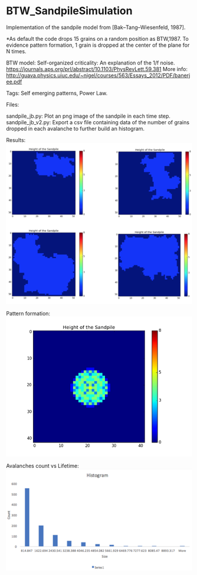 # BTW_SandpileSimulation
Implementation of the sandpile model from [Bak–Tang–Wiesenfeld, 1987]. 

*As default the code drops 15 grains on a random position as BTW,1987.  To evidence pattern formation, 1 grain is dropped at the center of the plane for N times. 

BTW model:
Self-organized criticality: An explanation of the 1/f noise. https://journals.aps.org/prl/abstract/10.1103/PhysRevLett.59.381
More info: http://guava.physics.uiuc.edu/~nigel/courses/563/Essays_2012/PDF/banerjee.pdf

Tags: Self emerging patterns, Power Law.

Files:

sandpile_jb.py:    Plot an png image of the sandpile in each time step.
sandpile_jb_v2.py: Export a csv file containing data of the number of grains dropped in each avalanche to further build an histogram. 

Results:
![alt text](https://github.com/JoseBarreiros/BTW_SandpileSimulation/blob/master/Media/avalanches.png)

Pattern formation:
![alt text](https://github.com/JoseBarreiros/BTW_SandpileSimulation/blob/master/Media/avalanches.gif)

Avalanches count vs Lifetime:
![alt text](https://github.com/JoseBarreiros/BTW_SandpileSimulation/blob/master/Media/histo.png)


